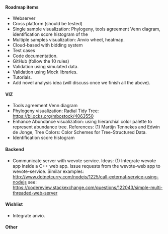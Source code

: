 #### Roadmap items
* Webserver
* Cross platform (should be tested)
* Single sample visualization: Phylogeny, tools agreement Venn diagram, identification score histogram of the 
* Multiple samples visualization: Anvio wheel, heatmap.
* Cloud-based with bidding system
* Test cases
* Code documentation.
* GitHub (follow the 10 rules)
* Validation using simulated data.
* Validation using Mock libraries.
* Tutorials.
* Add novel analysis idea (will discuss once we finish all the above).

#### VIZ
* Tools agreement Venn diagram
* Phylogeny visualization: Radial Tidy Tree: https://bl.ocks.org/mbostock/4063550
* Enhance Abundance visualization: using hierarchial color palette to represent abundance tree.
References: (1) Martijn Tennekes and Edwin de Jonge, Tree Colors: Color Schemes for Tree-Structured Data.
* Identification score histogram


#### Backend
* Communicate server with wevote service. Ideas:
(1) Integrate wevote app inside a C++ web app. Issue requests from the wevote-web app to wevote-service.
Similar examples: http://www.dotnetcurry.com/nodejs/1225/call-external-service-using-nodejs 
see:
https://codereview.stackexchange.com/questions/122043/simple-multi-threaded-web-server


#### Wishlist
* Integrate anvio.

#### Other
